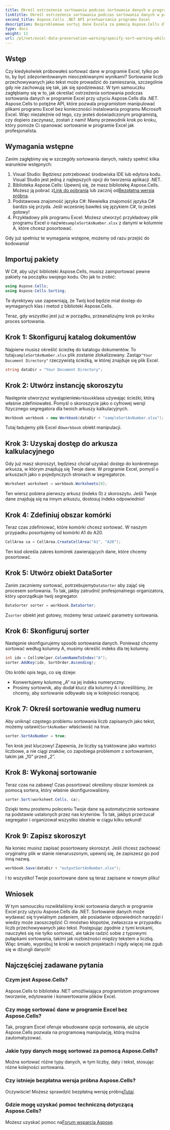 ```yaml
---
title: Określ ostrzeżenie sortowania podczas sortowania danych w programie Excel
linktitle: Określ ostrzeżenie sortowania podczas sortowania danych w programie Excel
second_title: Aspose.Cells .NET API przetwarzania programu Excel
description: Bezproblemowo sortuj dane Excela za pomocą Aspose.Cells dla .NET. Poznaj strategie krok po kroku, aby skutecznie zarządzać danymi Excela w tym kompleksowym samouczku.
type: docs
weight: 11
url: /pl/net/excel-data-preservation-warning/specify-sort-warning-while-sorting-data-in-excel/
---
```

## Wstęp

Czy kiedykolwiek próbowałeś sortować dane w programie Excel, tylko po to, by być zdezorientowanym nieoczekiwanymi wynikami? Sortowanie liczb przechowywanych jako tekst może prowadzić do zamieszania, szczególnie gdy nie zachowują się tak, jak się spodziewasz. W tym samouczku zagłębiamy się w to, jak określać ostrzeżenia sortowania podczas sortowania danych w programie Excel przy użyciu Aspose.Cells dla .NET. Aspose.Cells to potężne API, które pozwala programistom manipulować plikami programu Excel bez konieczności instalowania programu Microsoft Excel. Więc niezależnie od tego, czy jesteś doświadczonym programistą, czy dopiero zaczynasz, zostań z nami! Mamy przewodnik krok po kroku, który pomoże Ci opanować sortowanie w programie Excel jak profesjonalista.

## Wymagania wstępne

Zanim zagłębimy się w szczegóły sortowania danych, należy spełnić kilka warunków wstępnych:

1. Visual Studio: Będziesz potrzebować środowiska IDE lub edytora kodu. Visual Studio jest jedną z najlepszych opcji do tworzenia aplikacji .NET.
2.  Biblioteka Aspose.Cells: Upewnij się, że masz bibliotekę Aspose.Cells. Możesz ją pobrać z[Link do pobrania](https://releases.aspose.com/cells/net/) lub zacznij od[Bezpłatna wersja próbna](https://releases.aspose.com/).
3. Podstawowa znajomość języka C#: Niewielka znajomość języka C# bardzo się przyda. Jeśli wcześniej bawiłeś się językiem C#, to jesteś gotowy!
4.  Przykładowy plik programu Excel: Możesz utworzyć przykładowy plik programu Excel o nazwie`sampleSortAsNumber.xlsx` z danymi w kolumnie A, które chcesz posortować.

Gdy już spełnisz te wymagania wstępne, możemy od razu przejść do kodowania!

## Importuj pakiety

W C#, aby użyć biblioteki Aspose.Cells, musisz zaimportować pewne pakiety na początku swojego kodu. Oto jak to zrobić:

```csharp
using Aspose.Cells;
using Aspose.Cells.Sorting;
```
Te dyrektywy use zapewniają, że Twój kod będzie miał dostęp do wymaganych klas i metod z biblioteki Aspose.Cells.

Teraz, gdy wszystko jest już w porządku, przeanalizujmy krok po kroku proces sortowania.

## Krok 1: Skonfiguruj katalog dokumentów

 Najpierw musisz określić ścieżkę do katalogu dokumentów. To tutaj`sampleSortAsNumber.xlsx` plik zostanie zlokalizowany. Zastąp`"Your Document Directory"` rzeczywistą ścieżką, w której znajduje się plik Excel.

```csharp
string dataDir = "Your Document Directory";
```

## Krok 2: Utwórz instancję skoroszytu

 Następnie utworzysz wystąpienie`Workbook`klasa używając ścieżki, którą właśnie zdefiniowałeś. Pomyśl o skoroszycie jako o cyfrowej wersji fizycznego segregatora dla twoich arkuszy kalkulacyjnych.

```csharp
Workbook workbook = new Workbook(dataDir + "sampleSortAsNumber.xlsx");
```

 Tutaj ładujemy plik Excel do`workbook` obiekt manipulacji.

## Krok 3: Uzyskaj dostęp do arkusza kalkulacyjnego

Gdy już masz skoroszyt, będziesz chciał uzyskać dostęp do konkretnego arkusza, w którym znajdują się Twoje dane. W programie Excel, pomyśl o arkuszach jako o pojedynczych stronach w segregatorze.

```csharp
Worksheet worksheet = workbook.Worksheets[0];
```

Ten wiersz pobiera pierwszy arkusz (indeks 0) z skoroszytu. Jeśli Twoje dane znajdują się na innym arkuszu, dostosuj indeks odpowiednio!

## Krok 4: Zdefiniuj obszar komórki

Teraz czas zdefiniować, które komórki chcesz sortować. W naszym przypadku posortujemy od komórki A1 do A20. 

```csharp
CellArea ca = CellArea.CreateCellArea("A1", "A20");
```

Ten kod określa zakres komórek zawierających dane, które chcemy posortować. 

## Krok 5: Utwórz obiekt DataSorter

 Zanim zaczniemy sortować, potrzebujemy`DataSorter` aby zająć się procesem sortowania. To tak, jakby zatrudnić profesjonalnego organizatora, który uporządkuje twój segregator.

```csharp
DataSorter sorter = workbook.DataSorter;
```

 Z`sorter` obiekt jest gotowy, możemy teraz ustawić parametry sortowania.

## Krok 6: Skonfiguruj sorter

Następnie skonfigurujemy sposób sortowania danych. Ponieważ chcemy sortować według kolumny A, musimy określić indeks dla tej kolumny.

```csharp
int idx = CellsHelper.ColumnNameToIndex("A");
sorter.AddKey(idx, SortOrder.Ascending);
```

Oto krótki opis tego, co się dzieje:
- Konwertujemy kolumnę „A” na jej indeks numeryczny.
- Prosimy sortownik, aby dodał klucz dla kolumny A i określiliśmy, że chcemy, aby sortowanie odbywało się w kolejności rosnącej.

## Krok 7: Określ sortowanie według numeru

 Aby uniknąć częstego problemu sortowania liczb zapisanych jako tekst, możemy ustawić`SortAsNumber` właściwość na true.

```csharp
sorter.SortAsNumber = true;
```

Ten krok jest kluczowy! Zapewnia, że liczby są traktowane jako wartości liczbowe, a nie ciągi znaków, co zapobiega problemom z sortowaniem, takim jak „10” przed „2”.

## Krok 8: Wykonaj sortowanie

Teraz czas na zabawę! Czas posortować określony obszar komórek za pomocą sortera, który właśnie skonfigurowaliśmy.

```csharp
sorter.Sort(worksheet.Cells, ca);
```

Dzięki temu prostemu poleceniu Twoje dane są automatycznie sortowane na podstawie ustalonych przez nas kryteriów. To tak, jakbyś przerzucał segregator i organizował wszystko idealnie w ciągu kilku sekund!

## Krok 9: Zapisz skoroszyt

Na koniec musisz zapisać posortowany skoroszyt. Jeśli chcesz zachować oryginalny plik w stanie nienaruszonym, upewnij się, że zapiszesz go pod inną nazwą.

```csharp
workbook.Save(dataDir + "outputSortAsNumber.xlsx");
```

I to wszystko! Twoje posortowane dane są teraz zapisane w nowym pliku!

## Wniosek

W tym samouczku rozwikłaliśmy kroki sortowania danych w programie Excel przy użyciu Aspose.Cells dla .NET. Sortowanie danych może wydawać się trywialnym zadaniem, ale posiadanie odpowiednich narzędzi i wiedzy może zaoszczędzić Ci mnóstwo kłopotów, zwłaszcza w przypadku liczb przechowywanych jako tekst. Postępując zgodnie z tymi krokami, nauczyłeś się nie tylko sortować, ale także radzić sobie z typowymi pułapkami sortowania, takimi jak rozbieżności między tekstem a liczbą. Więc śmiało, wypróbuj te kroki w swoich projektach i nigdy więcej nie zgub się w dżungli danych!

## Najczęściej zadawane pytania

### Czym jest Aspose.Cells?  
Aspose.Cells to biblioteka .NET umożliwiająca programistom programowe tworzenie, edytowanie i konwertowanie plików Excel.

### Czy mogę sortować dane w programie Excel bez Aspose.Cells?  
Tak, program Excel oferuje wbudowane opcje sortowania, ale użycie Aspose.Cells pozwala na programową manipulację, którą można zautomatyzować.

### Jakie typy danych mogę sortować za pomocą Aspose.Cells?  
Można sortować różne typy danych, w tym liczby, daty i tekst, stosując różne kolejności sortowania.

### Czy istnieje bezpłatna wersja próbna Aspose.Cells?  
 Oczywiście! Możesz sprawdzić bezpłatną wersję próbną[Tutaj](https://releases.aspose.com/).

### Gdzie mogę uzyskać pomoc techniczną dotyczącą Aspose.Cells?  
 Możesz uzyskać pomoc na[Forum wsparcia Aspose](https://forum.aspose.com/c/cells/9).